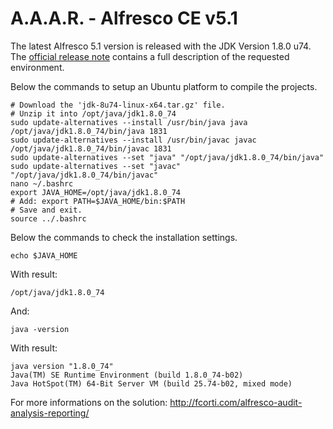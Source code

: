 A.A.A.R. - Alfresco CE v5.1
===

The latest Alfresco 5.1 version is released with the JDK Version 1.8.0 u74.
The [official release note](https://wiki.alfresco.com/wiki/Alfresco_Community_Edition_5.1) contains a full description of the requested environment.

Below the commands to setup an Ubuntu platform to compile the projects.

    # Download the 'jdk-8u74-linux-x64.tar.gz' file.
    # Unzip it into /opt/java/jdk1.8.0_74
    sudo update-alternatives --install /usr/bin/java java /opt/java/jdk1.8.0_74/bin/java 1831
    sudo update-alternatives --install /usr/bin/javac javac /opt/java/jdk1.8.0_74/bin/javac 1831
    sudo update-alternatives --set "java" "/opt/java/jdk1.8.0_74/bin/java"
    sudo update-alternatives --set "javac" "/opt/java/jdk1.8.0_74/bin/javac"
    nano ~/.bashrc
    export JAVA_HOME=/opt/java/jdk1.8.0_74
    # Add: export PATH=$JAVA_HOME/bin:$PATH
    # Save and exit.
    source ../.bashrc

Below the commands to check the installation settings.

    echo $JAVA_HOME

With result:

    /opt/java/jdk1.8.0_74

And:

    java -version

With result:

    java version "1.8.0_74"
    Java(TM) SE Runtime Environment (build 1.8.0_74-b02)
    Java HotSpot(TM) 64-Bit Server VM (build 25.74-b02, mixed mode)

For more informations on the solution:
http://fcorti.com/alfresco-audit-analysis-reporting/
